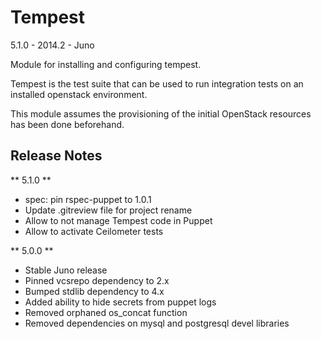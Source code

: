 Tempest
=======

5.1.0 - 2014.2 - Juno

Module for installing and configuring tempest.

Tempest is the test suite that can be used to run integration
tests on an installed openstack environment.

This module assumes the provisioning of the initial OpenStack
resources has been done beforehand.

Release Notes
-------------

** 5.1.0 **

* spec: pin rspec-puppet to 1.0.1
* Update .gitreview file for project rename
* Allow to not manage Tempest code in Puppet
* Allow to activate Ceilometer tests

** 5.0.0 **

* Stable Juno release
* Pinned vcsrepo dependency to 2.x
* Bumped stdlib dependency to 4.x
* Added ability to hide secrets from puppet logs
* Removed orphaned os_concat function
* Removed dependencies on mysql and postgresql devel libraries
